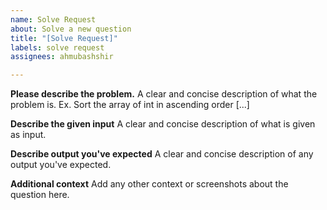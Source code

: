 ```yaml
---
name: Solve Request
about: Solve a new question
title: "[Solve Request]"
labels: solve request
assignees: ahmubashshir

---
```


**Please describe the problem.**
A clear and concise description of what the problem is. Ex. Sort the array of int in ascending order [...]

**Describe the given input**
A clear and concise description of what is given as input.

**Describe output you've expected**
A clear and concise description of any output you've expected.

**Additional context**
Add any other context or screenshots about the question here.
